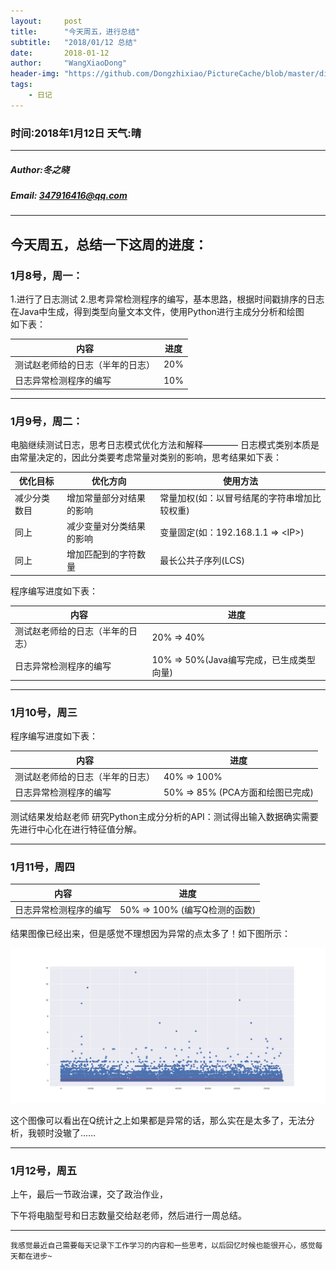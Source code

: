 ```yaml
---
layout:     post
title:      "今天周五，进行总结"
subtitle:   "2018/01/12 总结"
date:       2018-01-12
author:     "WangXiaoDong"
header-img: "https://github.com/Dongzhixiao/PictureCache/blob/master/diaryPic/20180112.jpg?raw=true"
tags:
    - 日记
---
```

     

### 时间:2018年1月12日 天气:晴
-----
#####   Author:冬之晓
#####   Email: 347916416@qq.com
----------

## 今天周五，总结一下这周的进度：


### 1月8号，周一：   

1.进行了日志测试
2.思考异常检测程序的编写，基本思路，根据时间戳排序的日志在Java中生成，得到类型向量文本文件，使用Python进行主成分分析和绘图        
如下表：

|内容|进度|     
|----|----|
|测试赵老师给的日志（半年的日志）|20%|
|日志异常检测程序的编写|10%|

----------------

### 1月9号，周二：
电脑继续测试日志，思考日志模式优化方法和解释————
日志模式类别本质是由常量决定的，因此分类要考虑常量对类别的影响，思考结果如下表：

|优化目标|优化方向|使用方法|
|--------|--------|--------|
|减少分类数目|增加常量部分对结果的影响|常量加权(如：以冒号结尾的字符串增加比较权重)
|同上|减少变量对分类结果的影响|变量固定(如：192.168.1.1  =>  \<IP\>)|
|同上|增加匹配到的字符数量|最长公共子序列(LCS)|


程序编写进度如下表：

|内容|进度|     
|----|----|
|测试赵老师给的日志（半年的日志）|20% => 40%|
|日志异常检测程序的编写|10% => 50%(Java编写完成，已生成类型向量)|

---------------

### 1月10号，周三 

程序编写进度如下表：

|内容|进度|     
|----|----|
|测试赵老师给的日志（半年的日志）|40% => 100%|
|日志异常检测程序的编写|50% => 85% (PCA方面和绘图已完成)|

测试结果发给赵老师
研究Python主成分分析的API：测试得出输入数据确实需要先进行中心化在进行特征值分解。

---------------

### 1月11号，周四

|内容|进度|     
|----|----|
|日志异常检测程序的编写|50% => 100% (编写Q检测的函数)|

结果图像已经出来，但是感觉不理想因为异常的点太多了！如下图所示：

![](https://github.com/Dongzhixiao/PictureCache/blob/master/diaryPic/secure_20170702_1s_pca_with_QStatic.png?raw=true "PCA测试日志图片")


这个图像可以看出在Q统计之上如果都是异常的话，那么实在是太多了，无法分析，我顿时没辙了……

---------------

### 1月12号，周五

上午，最后一节政治课，交了政治作业，

下午将电脑型号和日志数量交给赵老师，然后进行一周总结。


-----------------

```
我感觉最近自己需要每天记录下工作学习的内容和一些思考，以后回忆时候也能很开心，感觉每天都在进步~
```












